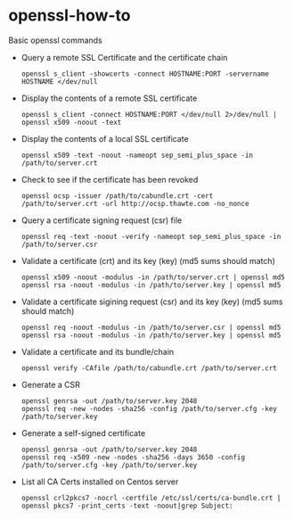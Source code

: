 # openssl-how-to
Basic openssl commands

* Query a remote SSL Certificate and the certificate chain

      openssl s_client -showcerts -connect HOSTNAME:PORT -servername HOSTNAME </dev/null

* Display the contents of a remote SSL certificate

      openssl s_client -connect HOSTNAME:PORT </dev/null 2>/dev/null | openssl x509 -noout -text

* Display the contents of a local SSL certificate

      openssl x509 -text -noout -nameopt sep_semi_plus_space -in /path/to/server.crt

* Check to see if the certificate has been revoked

      openssl ocsp -issuer /path/to/cabundle.crt -cert /path/to/server.crt -url http://ocsp.thawte.com -no_nonce

* Query a certificate signing request (csr) file

      openssl req -text -noout -verify -nameopt sep_semi_plus_space -in /path/to/server.csr

* Validate a certificate (crt) and its key (key) (md5 sums should match)

      openssl x509 -noout -modulus -in /path/to/server.crt | openssl md5
      openssl rsa -noout -modulus -in /path/to/server.key | openssl md5

* Validate a certificate sigining request (csr) and its key (key) (md5 sums should match)

      openssl req -noout -modulus -in /path/to/server.csr | openssl md5
      openssl rsa -noout -modulus -in /path/to/server.key | openssl md5

* Validate a certificate and its bundle/chain

      openssl verify -CAfile /path/to/cabundle.crt /path/to/server.crt

* Generate a CSR

      openssl genrsa -out /path/to/server.key 2048
      openssl req -new -nodes -sha256 -config /path/to/server.cfg -key /path/to/server.key

* Generate a self-signed certificate

      openssl genrsa -out /path/to/server.key 2048
      openssl req -x509 -new -nodes -sha256 -days 3650 -config /path/to/server.cfg -key /path/to/server.key


* List all CA Certs installed on Centos server

      openssl crl2pkcs7 -nocrl -certfile /etc/ssl/certs/ca-bundle.crt | openssl pkcs7 -print_certs -text -noout|grep Subject:

